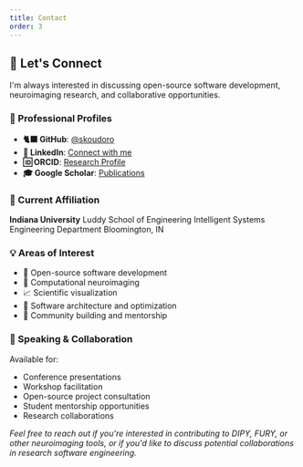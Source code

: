 ```yaml
---
title: Contact
order: 3
---
```


## 🤝 Let's Connect

I'm always interested in discussing open-source software development, neuroimaging research, and collaborative opportunities.

### 🔗 Professional Profiles

- **🐈‍⬛ GitHub**: [@skoudoro](https://github.com/skoudoro)
- **💼 LinkedIn**: [Connect with me](https://linkedin.com/in/sergekoudoro)
- **🆔 ORCID**: [Research Profile](https://orcid.org/0000-0002-9819-9884)
- **🎓 Google Scholar**: [Publications](https://scholar.google.com/citations?hl=fr&user=4xF4xmUAAAAJ)

### 🏫 Current Affiliation

**Indiana University**
Luddy School of Engineering
Intelligent Systems Engineering Department
Bloomington, IN

### 💡 Areas of Interest

- 🚀 Open-source software development
- 🧠 Computational neuroimaging
- 📈 Scientific visualization
- 🏧 Software architecture and optimization
- 👥 Community building and mentorship

### 🎤 Speaking & Collaboration

Available for:

- Conference presentations
- Workshop facilitation
- Open-source project consultation
- Student mentorship opportunities
- Research collaborations

*Feel free to reach out if you're interested in contributing to DIPY, FURY, or other neuroimaging tools, or if you'd like to discuss potential collaborations in research software engineering.*
